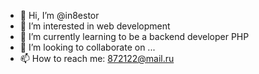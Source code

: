 - 👋 Hi, I’m @in8estor
- 👀 I’m interested in web development
- 🌱 I’m currently learning to be a backend developer PHP
- 💞️ I’m looking to collaborate on ...
- 📫 How to reach me: 872122@mail.ru

<!---
in8estor/in8estor is a ✨ special ✨ repository because its `README.md` (this file) appears on your GitHub profile.
You can click the Preview link to take a look at your changes.
--->
